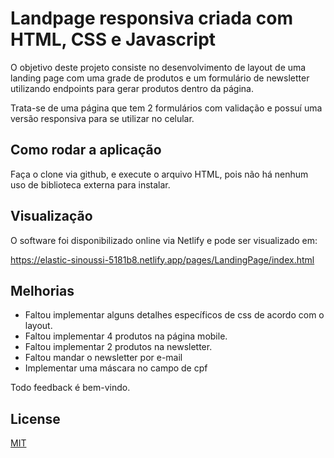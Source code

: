 # Landpage responsiva criada com HTML, CSS e Javascript

O objetivo deste projeto consiste no desenvolvimento de layout de uma landing page com uma grade de produtos e um formulário de newsletter utilizando endpoints para gerar produtos dentro da página. 

Trata-se de uma página que tem 2 formulários com validação e possuí uma versão responsiva para se utilizar no celular. 

## Como rodar a aplicação

Faça o clone via github, e execute o arquivo HTML, pois não há nenhum uso de biblioteca externa
para instalar.

## Visualização

O software foi disponibilizado online via Netlify e pode ser visualizado em:

https://elastic-sinoussi-5181b8.netlify.app/pages/LandingPage/index.html

## Melhorias
- Faltou implementar alguns detalhes específicos de css de acordo com o layout.
- Faltou implementar 4 produtos na página mobile.
- Faltou implementar 2 produtos na newsletter.
- Faltou mandar o newsletter por e-mail
- Implementar uma máscara no campo de cpf 

Todo feedback é bem-vindo. 

## License
[MIT](https://choosealicense.com/licenses/mit/)
